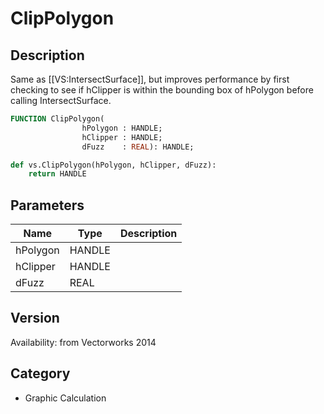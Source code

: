 # ClipPolygon

## Description
Same as [[VS:IntersectSurface]], but improves performance by first checking to see if hClipper is within the bounding box of hPolygon before calling IntersectSurface.

```pascal
FUNCTION ClipPolygon(
				hPolygon : HANDLE;
				hClipper : HANDLE;
				dFuzz    : REAL): HANDLE;
```

```python
def vs.ClipPolygon(hPolygon, hClipper, dFuzz):
    return HANDLE
```

## Parameters
|Name|Type|Description|
|---|---|---|
|hPolygon|HANDLE|   |
|hClipper|HANDLE|   |
|dFuzz|REAL|   |

## Version
Availability: from Vectorworks 2014

## Category
* Graphic Calculation

